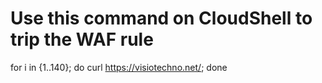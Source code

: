 # Use this command on CloudShell to trip the WAF rule
for i in {1..140}; do curl https://visiotechno.net/; done